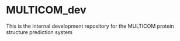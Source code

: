 # MULTICOM_dev
This is the internal development repository for the MULTICOM protein structure prediction system
